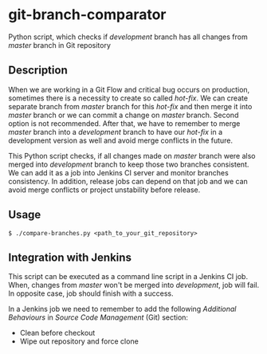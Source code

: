 # git-branch-comparator
Python script, which checks if *development* branch has all changes from *master* branch in Git repository

Description
-----------

When we are working in a Git Flow and critical bug occurs on production, sometimes there is a necessity to create so called *hot-fix*. We can create separate branch from *master* branch for this *hot-fix* and then merge it into *master* branch or we can commit a change on *master* branch. Second option is not recommended.
After that, we have to remember to merge *master* branch into a *development* branch to have our *hot-fix* in a development version as well and avoid merge conflicts in the future.

This Python script checks, if all changes made on *master* branch were also merged into *development* branch to keep those two branches consistent. We can add it as a job into Jenkins CI server and monitor branches consistency. In addition, release jobs can depend on that job and we can avoid merge conflicts or project unstability before release.

Usage
-----

`$ ./compare-branches.py <path_to_your_git_repository>`

Integration with Jenkins
------------------------

This script can be executed as a command line script in a Jenkins CI job.
When, changes from *master* won't be merged into *development*, job will fail. In opposite case, job should finish with a success.

In a Jenkins job we need to remember to add the following *Additional Behaviours* in *Source Code Management* (Git) section:
- Clean before checkout
- Wipe out repository and force clone
